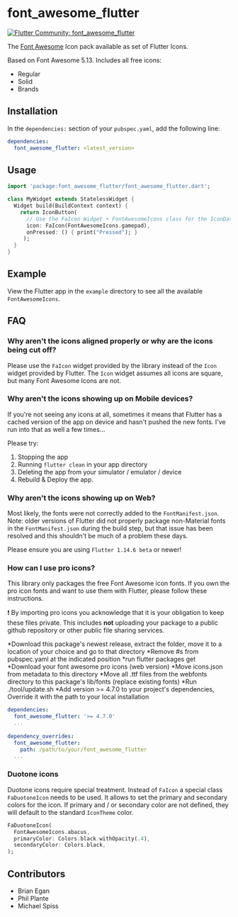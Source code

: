 # font_awesome_flutter 

[![Flutter Community: font_awesome_flutter](https://fluttercommunity.dev/_github/header/font_awesome_flutter)](https://github.com/fluttercommunity/community)

The [Font Awesome](http://fontawesome.io/icons/) Icon pack available as set of Flutter Icons.

Based on Font Awesome 5.13. Includes all free icons:

  * Regular
  * Solid
  * Brands

## Installation

In the `dependencies:` section of your `pubspec.yaml`, add the following line:

```yaml
dependencies:
  font_awesome_flutter: <latest_version>
```

## Usage

```dart
import 'package:font_awesome_flutter/font_awesome_flutter.dart';

class MyWidget extends StatelessWidget {
  Widget build(BuildContext context) {
    return IconButton(
      // Use the FaIcon Widget + FontAwesomeIcons class for the IconData
      icon: FaIcon(FontAwesomeIcons.gamepad), 
      onPressed: () { print("Pressed"); }
     );
  }
}
```

## Example

View the Flutter app in the `example` directory to see all the available `FontAwesomeIcons`.

## FAQ

### Why aren't the icons aligned properly or why are the icons being cut off?

Please use the `FaIcon` widget provided by the library instead of the `Icon` 
widget provided by Flutter. The `Icon` widget assumes all icons are square, but
many Font Awesome Icons are not.

### Why aren't the icons showing up on Mobile devices?

If you're not seeing any icons at all, sometimes it means that Flutter has a cached version of the app on device and hasn't pushed the new fonts. I've run into that as well a few times...

Please try:

  1. Stopping the app
  2. Running `flutter clean` in your app directory
  3. Deleting the app from your simulator / emulator / device
  4. Rebuild & Deploy the app.

### Why aren't the icons showing up on Web?

Most likely, the fonts were not correctly added to the `FontManifest.json`.
Note: older versions of Flutter did not properly package non-Material fonts 
in the `FontManifest.json` during the build step, but that issue has been 
resolved and this shouldn't be much of a problem these days.

Please ensure you are using `Flutter 1.14.6 beta` or newer! 

### How can I use pro icons?

This library only packages the free Font Awesome icon fonts. If you own the pro
icon fonts and want to use them with Flutter, please follow these instructions.

:exclamation: By importing pro icons you acknowledge that it is your obligation
to keep these files private. This includes **not** uploading your package to
a public github repository or other public file sharing services.

*Download this package's newest release, extract the folder, move it to a location of your choice and go to that directory
*Remove #s from pubspec.yaml at the indicated position
*run flutter packages get
*Download your font awesome pro icons (web version)
*Move icons.json from metadata to this directory
*Move all .ttf files from the webfonts directory to this package's lib/fonts (replace existing fonts)
*Run ./tool/update.sh
*Add version >= 4.7.0 to your project's dependencies, Override it with the path to your local installation

```yaml
dependencies:
  font_awesome_flutter: '>= 4.7.0'
  ...
  
dependency_overrides:
  font_awesome_flutter:
    path: /path/to/your/font_awesome_flutter
  ...
```

### Duotone icons

Duotone icons require special treatment. Instead of `FaIcon` a special class
`FaDuotoneIcon` needs to be used. It allows to set the primary and secondary colors
for the icon. If primary and / or secondary color are not defined, they will default
 to the standard `IconTheme` color.

```dart
FaDuotoneIcon(
  FontAwesomeIcons.abacus,
  primaryColor: Colors.black.withOpacity(.4),
  secondaryColor: Colors.black,
);
```

## Contributors

  - Brian Egan
  - Phil Plante
  - Michael Spiss
